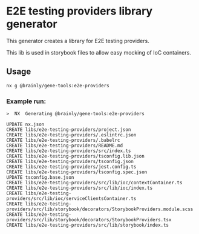 # E2E testing providers library generator

This generator creates a library for E2E testing providers.


This lib is used in storybook files to allow easy mocking of IoC containers.


## Usage

```sh copy
nx g @brainly/gene-tools:e2e-providers
```

### Example run:

```
>  NX  Generating @brainly/gene-tools:e2e-providers

UPDATE nx.json
CREATE libs/e2e-testing-providers/project.json
CREATE libs/e2e-testing-providers/.eslintrc.json
CREATE libs/e2e-testing-providers/.babelrc
CREATE libs/e2e-testing-providers/README.md
CREATE libs/e2e-testing-providers/src/index.ts
CREATE libs/e2e-testing-providers/tsconfig.lib.json
CREATE libs/e2e-testing-providers/tsconfig.json
CREATE libs/e2e-testing-providers/jest.config.ts
CREATE libs/e2e-testing-providers/tsconfig.spec.json
UPDATE tsconfig.base.json
CREATE libs/e2e-testing-providers/src/lib/ioc/contextContainer.ts
CREATE libs/e2e-testing-providers/src/lib/ioc/index.ts
CREATE libs/e2e-testing-providers/src/lib/ioc/serviceClientsContainer.ts
CREATE libs/e2e-testing-providers/src/lib/storybook/decorators/StorybookProviders.module.scss
CREATE libs/e2e-testing-providers/src/lib/storybook/decorators/StorybookProviders.tsx
CREATE libs/e2e-testing-providers/src/lib/storybook/index.ts
```
